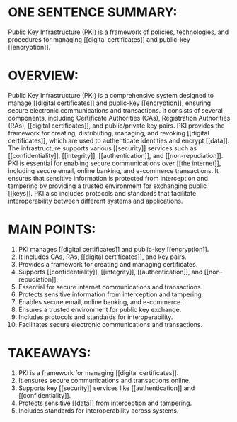 # ONE SENTENCE SUMMARY:
Public Key Infrastructure (PKI) is a framework of policies, technologies, and procedures for managing [[digital certificates]] and public-key [[encryption]].

# OVERVIEW:
Public Key Infrastructure (PKI) is a comprehensive system designed to manage [[digital certificates]] and public-key [[encryption]], ensuring secure electronic communications and transactions. It consists of several components, including Certificate Authorities (CAs), Registration Authorities (RAs), [[digital certificates]], and public/private key pairs. PKI provides the framework for creating, distributing, managing, and revoking [[digital certificates]], which are used to authenticate identities and encrypt [[data]]. The infrastructure supports various [[security]] services such as [[confidentiality]], [[integrity]], [[authentication]], and [[non-repudiation]]. PKI is essential for enabling secure communications over [[the internet]], including secure email, online banking, and e-commerce transactions. It ensures that sensitive information is protected from interception and tampering by providing a trusted environment for exchanging public [[keys]]. PKI also includes protocols and standards that facilitate interoperability between different systems and applications.

# MAIN POINTS:
1. PKI manages [[digital certificates]] and public-key [[encryption]].
2. It includes CAs, RAs, [[digital certificates]], and key pairs.
3. Provides a framework for creating and managing certificates.
4. Supports [[confidentiality]], [[integrity]], [[authentication]], and [[non-repudiation]].
5. Essential for secure internet communications and transactions.
6. Protects sensitive information from interception and tampering.
7. Enables secure email, online banking, and e-commerce.
8. Ensures a trusted environment for public key exchange.
9. Includes protocols and standards for interoperability.
10. Facilitates secure electronic communications and transactions.

# TAKEAWAYS:
1. PKI is a framework for managing [[digital certificates]].
2. It ensures secure communications and transactions online.
3. Supports key [[security]] services like [[authentication]] and [[confidentiality]].
4. Protects sensitive [[data]] from interception and tampering.
5. Includes standards for interoperability across systems.
